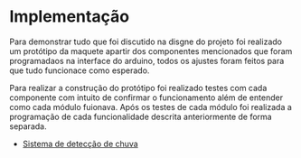 # Implementação

Para demonstrar tudo que foi discutido na disgne do projeto foi realizado um protótipo da maquete apartir dos componentes mencionados que foram programadaos na interface do arduino, todos os ajustes foram feitos para que tudo funcionace como esperado.

Para realizar a construção do protótipo foi realizado testes com cada componente com intuito de confirmar o funcionamento além de entender como cada módulo fuionava. Após os testes de cada módulo foi realizada a programação de cada funcionalidade descrita anteriormente de forma separada.

- [Sistema de detecção de chuva](interacoes/chuva/chuva.md)
